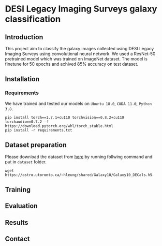 # DESI Legacy Imaging Surveys galaxy classification

## Introduction
This project aim to classify the galaxy images collected using DESI Legacy Imaging Surveys using convolutional neural network. We used a ResNet-50 pretrained model which was trained on ImageNet dataset. The model is finetune for 50 epochs and achived 85% accuracy on test dataset. 

## Installation

### Requirements
We have trained and tested our models on `Ubuntu 18.0`, `CUDA 11.0`, `Python 3.8`.


```
pip install torch==1.7.1+cu110 torchvision==0.8.2+cu110 torchaudio==0.7.2 -f https://download.pytorch.org/whl/torch_stable.html
pip install -r requirements.txt
```

## Dataset preparation
Please download the dataset from [here](https://astro.utoronto.ca/~hleung/shared/Galaxy10/Galaxy10_DECals.h5) by running follwing command and put in `dataset` folder.
```
wget https://astro.utoronto.ca/~hleung/shared/Galaxy10/Galaxy10_DECals.h5
``` 

## Training


## Evaluation


## Results


## Contact